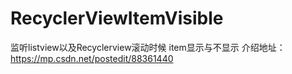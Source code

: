 # RecyclerViewItemVisible
监听listview以及Recyclerview滚动时候 item显示与不显示
介绍地址：https://mp.csdn.net/postedit/88361440
